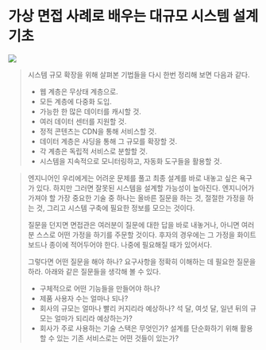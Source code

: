 # 가상 면접 사례로 배우는 대규모 시스템 설계 기초

![](https://user-images.githubusercontent.com/6410412/137574719-3f724583-c582-4e93-a14e-a1d1b6a273d9.png)

> 시스템 규모 확장을 위해 살펴본 기법들을 다시 한번 정리해 보면 다음과 같다.
>
> * 웹 계층은 무상태 계층으로.
> * 모든 계층에 다중화 도입.
> * 가능한 한 많은 데이터를 캐시할 것.
> * 여러 데이터 센터를 지원할 것.
> * 정적 콘텐츠는 CDN을 통해 서비스할 것.
> * 데이터 계층은 샤딩을 통해 그 규모를 확장할 것.
> * 각 계층은 독립적 서비스로 분할할 것.
> * 시스템을 지속적으로 모니터링하고, 자동화 도구들을 활용할 것.

> 엔지니어인 우리에게는 어려운 문제를 풀고 최종 설계를 바로 내놓고 싶은 욕구가 있다. 하지만 그러면 잘못된 시스템을 설계할 가능성이 높아진다. 엔지니어가 가져야 할 가장 중요한 기술 중 하나는 올바른 질문을 하는 것, 절절한 가정을 하는 것, 그리고 시스템 구축에 필요한 정보를 모으는 것이다.
> 
> 질문을 던지면 면접관은 여러분이 질문에 대한 답을 바로 내놓거나, 아니면 여러분 스스로 어떤 가정을 하기를 주문할 것이다. 후자의 경우에는 그 가정을 화이트보드나 종이에 적어두어야 한다. 나중에 필요해질 때가 있어서다.
> 
> 그렇다면 어떤 질문을 해야 하나? 요구사항을 정확히 이해하는 데 필요한 질문을 하라. 아래와 같은 질문들을 생각해 볼 수 있다.
> 
> * 구체적으로 어떤 기능들을 만들어야 하나?
> * 제품 사용자 수는 얼마나 되나?
> * 회사의 규모는 얼마나 빨리 커지리라 예상하나? 석 달, 여섯 달, 일년 뒤의 규모는 얼마가 되리라 예상하는가?
> * 회사가 주로 사용하는 기술 스택은 무엇인가? 설계를 단순화하기 위해 활용할 수 있는 기존 서비스로는 어떤 것들이 있는가?
